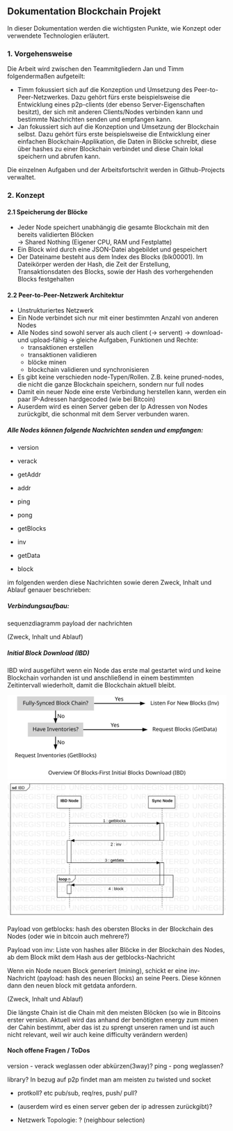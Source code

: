 ## Dokumentation Blockchain Projekt

In dieser Dokumentation werden die wichtigsten Punkte, wie Konzept oder verwendete Technologien erläutert.

### 1. Vorgehensweise

Die Arbeit wird zwischen den Teammitgliedern Jan und Timm folgendermaßen aufgeteilt:
- Timm fokussiert sich auf die Konzeption und Umsetzung des Peer-to-Peer-Netzwerkes. Dazu gehört fürs erste beispielsweise die Entwicklung eines p2p-clients (der ebenso Server-Eigenschaften besitzt), der sich mit anderen Clients/Nodes verbinden kann und bestimmte Nachrichten senden und empfangen kann.
- Jan fokussiert sich auf die Konzeption und Umsetzung der Blockchain selbst. Dazu gehört fürs erste beispielsweise die Entwicklung einer einfachen Blockchain-Applikation, die Daten in Blöcke schreibt, diese über hashes zu einer Blockchain verbindet und diese Chain lokal speichern und abrufen kann.

Die einzelnen Aufgaben und der Arbeitsfortschrit werden in Github-Projects verwaltet.

### 2. Konzept

#### 2.1 Speicherung der Blöcke

- Jeder Node speichert unabhängig die gesamte Blockchain mit den bereits validierten Blöcken\
  -> Shared Nothing (Eigener CPU, RAM und Festplatte)
- Ein Block wird durch eine JSON-Datei abgebildet und gespeichert
- Der Dateiname besteht aus dem Index des Blocks (blk00001). Im Dateikörper werden der Hash, die Zeit der Erstellung,\
  Transaktionsdaten des Blocks, sowie der Hash des vorhergehenden Blocks festgehalten


#### 2.2 Peer-to-Peer-Netzwerk Architektur

- Unstrukturiertes Netzwerk
- Ein Node verbindet sich nur mit einer bestimmten Anzahl von anderen Nodes 
- Alle Nodes sind sowohl server als auch client (-> servent) 
  -> download- und upload-fähig
  -> gleiche Aufgaben, Funktionen und Rechte:
    - transaktionen erstellen
    - transaktionen validieren
    - blöcke minen
    - blockchain validieren und synchronisieren
- Es gibt keine verschieden node-Typen/Rollen. Z.B. keine pruned-nodes, die nicht die ganze Blockchain speichern, sondern nur full nodes
- Damit ein neuer Node eine erste Verbindung herstellen kann, werden ein paar IP-Adressen hardgecoded (wie bei Bitcoin) 
- Auserdem wird es einen Server geben der Ip Adressen von Nodes zurückgibt, die schonmal mit dem Server verbunden waren.

##### Alle Nodes können folgende Nachrichten senden und empfangen:

- version
- verack
- getAddr
- addr
- ping
- pong

- getBlocks
- inv
- getData
- block

im folgenden werden diese Nachrichten sowie deren Zweck, Inhalt und Ablauf genauer beschrieben:

##### Verbindungsaufbau:



sequenzdiagramm
payload der nachrichten

(Zweck, Inhalt und Ablauf)

##### Initial Block Download (IBD)

IBD wird ausgeführt wenn ein Node das erste mal gestartet wird und keine Blockchain vorhanden ist und anschließend in einem bestimmten Zeitintervall wiederholt, damit die Blockchain aktuell bleibt.

<img src="https://github.com/TimmMoetz/blockchain-lab/blob/gh-pages/docs/assets/blocks-first-flowchart.svg" alt="hi" class="inline"/>

<img src="https://github.com/TimmMoetz/blockchain-lab/blob/gh-pages/docs/assets/IBD.svg" alt="hi" class="inline"/>

Payload von getblocks: hash des obersten Blocks in der Blockchain des Nodes (oder wie in bitcoin auch mehrere?)

Payload von inv: Liste von hashes aller Blöcke in der Blockchain des Nodes, ab dem Block mikt dem Hash aus der getblocks-Nachricht 


Wenn ein Node neuen Block generiert (mining), schickt er eine inv-Nachricht (payload: hash des neuen Blocks) an seine Peers. Diese können dann den neuen block mit getdata anfordern.


(Zweck, Inhalt und Ablauf)


Die längste Chain ist die Chain mit den meisten Blöcken (so wie in Bitcoins erster version. Aktuell wird das anhand der benötigten energy zum minen der Cahin bestimmt, aber das ist zu sprengt unseren ramen und ist auch nicht relevant, weil wir auch keine difficulty verändern werden)



#### Noch offene Fragen / ToDos

version - verack weglassen oder abkürzen(3way)?
ping - pong weglassen?

library? In bezug auf p2p findet man am meisten zu twisted und socket

- protkoll? etc pub/sub, req/res, push/ pull?



- (auserdem wird es einen server geben der ip adressen zurückgibt)?
- Netzwerk Topologie: ? (neighbour selection)

